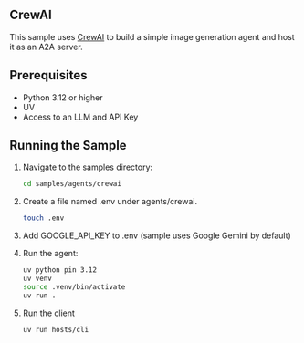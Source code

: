 
## CrewAI 

This sample uses [CrewAI](https://www.crewai.com/open-source) to build a simple image generation agent and host it as an A2A server. 

## Prerequisites

- Python 3.12 or higher
- UV
- Access to an LLM and API Key

## Running the Sample

1. Navigate to the samples directory:
    ```bash
    cd samples/agents/crewai
    ```
2. Create a file named .env under agents/crewai. 
    ```bash
    touch .env
    ```
3. Add GOOGLE_API_KEY to .env (sample uses Google Gemini by default)

4. Run the agent:
    ```bash
    uv python pin 3.12
    uv venv
    source .venv/bin/activate
    uv run .
    ```
5. Run the client
    ```
    uv run hosts/cli
    ```